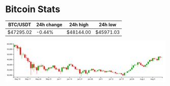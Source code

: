 # Bitcoin Stats

BTC/USDT|24h change|24h high|24h low|
|---|---|---|---|
|$47295.02|-0.44%|$48144.00|$45971.03|

<img src="./chart.svg">
